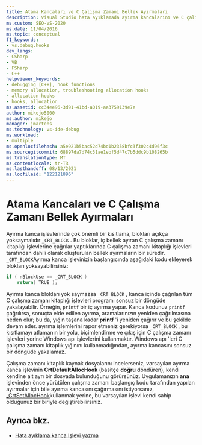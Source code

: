 ```yaml
---
title: Atama Kancaları ve C Çalışma Zamanı Bellek Ayırmaları
description: Visual Studio hata ayıklamada ayırma kancalarını ve C çalışma zamanı bellek ayırmalarını anlayın. Ayırma kanca işlevleri _CRT_BLOCK blokları açıkça yoksaymalıdır.
ms.custom: SEO-VS-2020
ms.date: 11/04/2016
ms.topic: conceptual
f1_keywords:
- vs.debug.hooks
dev_langs:
- CSharp
- VB
- FSharp
- C++
helpviewer_keywords:
- debugging [C++], hook functions
- memory allocation, troubleshooting allocation hooks
- allocation hooks
- hooks, allocation
ms.assetid: cc34ee96-3d91-41bd-a019-aa3759139e7e
author: mikejo5000
ms.author: mikejo
manager: jmartens
ms.technology: vs-ide-debug
ms.workload:
- multiple
ms.openlocfilehash: a5e921b5bac52d74bd1b2358bfc3f302c4d96f3c
ms.sourcegitcommit: 68897da7d74c31ae1ebf5d47c7b5ddc9b108265b
ms.translationtype: MT
ms.contentlocale: tr-TR
ms.lasthandoff: 08/13/2021
ms.locfileid: "122121896"
---
```

# <a name="allocation-hooks-and-c-run-time-memory-allocations"></a>Atama Kancaları ve C Çalışma Zamanı Bellek Ayırmaları
Ayırma kanca işlevlerinde çok önemli bir kısıtlama, blokları açıkça yoksaymalıdır `_CRT_BLOCK` . Bu bloklar, iç bellek ayıran C çalışma zamanı kitaplığı işlevlerine çağrılar yaptıklarında C çalışma zamanı kitaplığı işlevleri tarafından dahili olarak oluşturulan bellek ayırmaların bir süredir. `_CRT_BLOCK`Ayırma kanca işlevinizin başlangıcında aşağıdaki kodu ekleyerek blokları yoksayabilirsiniz:

```cpp
if ( nBlockUse == _CRT_BLOCK )
    return( TRUE );
```

Ayırma kanca blokları yok saymazsa `_CRT_BLOCK` , kanca içinde çağrılan tüm C çalışma zamanı kitaplığı işlevleri programı sonsuz bir döngüde yakalayabilir. Örneğin, `printf` bir iç ayırma yapar. Kanca kodunuz `printf` çağrılırsa, sonuçta elde edilen ayırma, aramalarınızın yeniden çağrılmasına neden olur; bu da, yığın taşana kadar **printf** 'i yeniden çağırır ve bu şekilde devam eder. ayırma işlemlerini rapor etmeniz gerekiyorsa `_CRT_BLOCK` , bu kısıtlamayı atlamanın bir yolu, biçimlendirme ve çıkış için C çalışma zamanı işlevleri yerine Windows apı işlevlerini kullanmaktır. Windows apı 'leri C çalışma zamanı kitaplık yığınını kullanmadığından, ayırma kancasını sonsuz bir döngüde yakalamaz.

Çalışma zamanı kitaplık kaynak dosyalarını incelerseniz, varsayılan ayırma kanca işlevinin **CrtDefaultAllocHook** (basitçe **doğru** döndüren), kendi kendine ait ayrı bir dosyada bulunduğunu görürsünüz. Uygulamanızın **ana** işlevinden önce yürütülen çalışma zamanı başlangıç kodu tarafından yapılan ayırmalar için bile ayırma kancasını çağırmasını istiyorsanız, [_CrtSetAllocHook](/cpp/c-runtime-library/reference/crtsetallochook)kullanmak yerine, bu varsayılan işlevi kendi sahip olduğunuz bir biriyle değiştirebilirsiniz.

## <a name="see-also"></a>Ayrıca bkz.
- [Hata ayıklama kanca Işlevi yazma](../debugger/debug-hook-function-writing.md)
